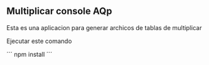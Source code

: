 ## Multiplicar console AQp

Esta es una aplicacion para generar archicos de tablas de multiplicar

Ejecutar este comando


´´´
npm install
´´´

